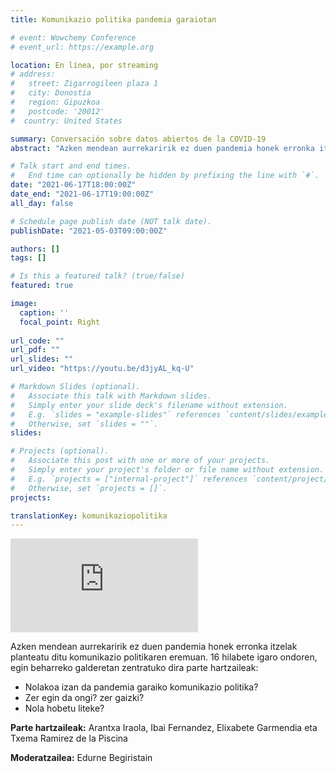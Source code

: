 ```yaml
---
title: Komunikazio politika pandemia garaiotan

# event: Wowchemy Conference
# event_url: https://example.org

location: En línea, por streaming
# address:
#   street: Zigarrogileen plaza 1
#   city: Donostia
#   region: Gipuzkoa
#   postcode: '20012'
#  country: United States

summary: Conversación sobre datos abiertos de la COVID-19
abstract: "Azken mendean aurrekaririk ez duen pandemia honek erronka itzelak planteatu ditu komunikazio politikaren eremuan. 16 hilabete igaro ondoren, egin beharreko galderen bueltan elkarrizketa izango dugu."

# Talk start and end times.
#   End time can optionally be hidden by prefixing the line with `#`.
date: "2021-06-17T18:00:00Z"
date_end: "2021-06-17T19:00:00Z"
all_day: false

# Schedule page publish date (NOT talk date).
publishDate: "2021-05-03T09:00:00Z"

authors: []
tags: []

# Is this a featured talk? (true/false)
featured: true

image:
  caption: ''
  focal_point: Right
  
url_code: ""
url_pdf: ""
url_slides: ""
url_video: "https://youtu.be/d3jyAL_kq-U"

# Markdown Slides (optional).
#   Associate this talk with Markdown slides.
#   Simply enter your slide deck's filename without extension.
#   E.g. `slides = "example-slides"` references `content/slides/example-slides.md`.
#   Otherwise, set `slides = ""`.
slides:

# Projects (optional).
#   Associate this post with one or more of your projects.
#   Simply enter your project's folder or file name without extension.
#   E.g. `projects = ["internal-project"]` references `content/project/deep-learning/index.md`.
#   Otherwise, set `projects = []`.
projects:

translationKey: komunikaziopolitika
---
```


<div class="video-responsive">
<iframe src="https://www.youtube.com/embed/d3jyAL_kq-U" title="COVID-19aren Liburu Zuriaren aurkezpenaren zuzeneko emisioa" frameborder="0" allow="accelerometer; autoplay; clipboard-write; encrypted-media; gyroscope; picture-in-picture" allowfullscreen></iframe>
</div>

 Azken mendean aurrekaririk ez duen pandemia honek erronka itzelak planteatu ditu komunikazio politikaren eremuan. 16 hilabete igaro ondoren, egin beharreko galderetan zentratuko dira parte hartzaileak:

- Nolakoa izan da pandemia garaiko komunikazio politika?
- Zer egin da ongi? zer gaizki?
- Nola hobetu liteke?


**Parte hartzaileak:** Arantxa Iraola, Ibai Fernandez, Elixabete Garmendia eta  Txema Ramirez de la Piscina

**Moderatzailea:** Edurne Begiristain
